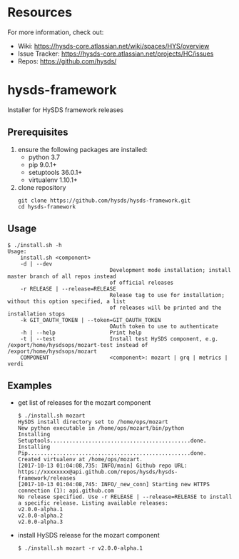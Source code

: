 # Resources

For more information, check out:
- Wiki: https://hysds-core.atlassian.net/wiki/spaces/HYS/overview
- Issue Tracker: https://hysds-core.atlassian.net/projects/HC/issues
- Repos: https://github.com/hysds/

# hysds-framework
Installer for HySDS framework releases

## Prerequisites
1. ensure the following packages are installed:
   - python 3.7
   - pip 9.0.1+
   - setuptools 36.0.1+
   - virtualenv 1.10.1+
2. clone repository
   ```
   git clone https://github.com/hysds/hysds-framework.git
   cd hysds-framework
   ```

## Usage
```
$ ./install.sh -h
Usage:
    install.sh <component>
    -d | --dev
                                Development mode installation; install master branch of all repos instead
                                of official releases
    -r RELEASE | --release=RELEASE
                                Release tag to use for installation; without this option specified, a list
                                of releases will be printed and the installation stops
    -k GIT_OAUTH_TOKEN | --token=GIT_OAUTH_TOKEN
                                OAuth token to use to authenticate
    -h | --help                 Print help
    -t | --test                 Install test HySDS component, e.g. /export/home/hysdsops/mozart-test instead of /export/home/hysdsops/mozart
    COMPONENT                   <component>: mozart | grq | metrics | verdi
```

## Examples
- get list of releases for the mozart component
  ```
  $ ./install.sh mozart
  HySDS install directory set to /home/ops/mozart
  New python executable in /home/ops/mozart/bin/python
  Installing Setuptools............................................done.
  Installing Pip...................................................done.
  Created virtualenv at /home/ops/mozart.
  [2017-10-13 01:04:08,735: INFO/main] Github repo URL: https://xxxxxxxx@api.github.com/repos/hysds/hysds-framework/releases
  [2017-10-13 01:04:08,745: INFO/_new_conn] Starting new HTTPS connection (1): api.github.com
  No release specified. Use -r RELEASE | --release=RELEASE to install a specific release. Listing available releases:
  v2.0.0-alpha.1
  v2.0.0-alpha.2
  v2.0.0-alpha.3
  ```
- install HySDS release for the mozart component
  ```
  $ ./install.sh mozart -r v2.0.0-alpha.1
  ```
